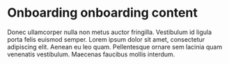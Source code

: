 # Onboarding onboarding content

Donec ullamcorper nulla non metus auctor fringilla. Vestibulum id ligula porta felis euismod semper. Lorem ipsum dolor sit amet, consectetur adipiscing elit. Aenean eu leo quam. Pellentesque ornare sem lacinia quam venenatis vestibulum. Maecenas faucibus mollis interdum.